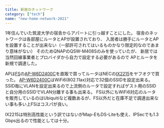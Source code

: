 ```yaml
---
title: 新居のネットワーク
category: ["tech"]
name: "new-home-network-2021"
---
```


1年住んでいた筑波大学の宿舎からアパートに引っ越すことにした。
宿舎のネットワークは各部屋にルータとAPが設置されており、
入居者は勝手にルータとAPを設置することが出来ない（一部許可されてはいるものかなり限定的なのであまり意味がない）
そのためQNAPのQSW-M408Sのみを使っていたが、
新居では当然回線事業者とプロバイダから自力で設定する必要があるので
APとルータを新規で調達した。

APは[FS](https://fs.com)の[AP-W6D2400C](https://www.fs.com/jp/products/108705.html)を直販で買ってルータはNECの[IX2215](https://jpn.nec.com/univerge/ix/Info/ix2215.html)をヤフオクで買った。
[AP-W6D2400C](https://www.fs.com/jp/products/108705.html)はWiFi6(802.11ax)対応で32個のSSIDを設定出来る。
SSID毎にVLANを設定出来るので上流側のルータで設定すればゲスト用のSSIDと自分用のSSIDでVLAN分離する事も出来る。
FS以外にもWiFi6対応のルータを販売しているのはUbiquitiなど複数あるが、FS以外だと在庫不足で調達出来ない事も多い上FSはコスパが良い。

IX2215は特別高性能という訳ではないがMap-EもDS-Liteも使え、IPSecでも1.3 Gbps出るので性能としては十分。
